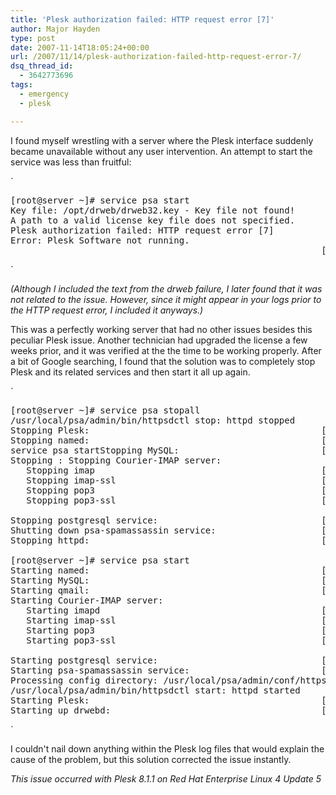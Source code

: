 ```yaml
---
title: 'Plesk authorization failed: HTTP request error [7]'
author: Major Hayden
type: post
date: 2007-11-14T18:05:24+00:00
url: /2007/11/14/plesk-authorization-failed-http-request-error-7/
dsq_thread_id:
  - 3642773696
tags:
  - emergency
  - plesk

---
```

I found myself wrestling with a server where the Plesk interface suddenly became unavailable without any user intervention. An attempt to start the service was less than fruitful:

`</p>
<pre>[root@server ~]# service psa start
Key file: /opt/drweb/drweb32.key - Key file not found!
A path to a valid license key file does not specified.
Plesk authorization failed: HTTP request error [7]
Error: Plesk Software not running.
                                                           [FAILED]</pre>
<p>`

_(Although I included the text from the drweb failure, I later found that it was not related to the issue. However, since it might appear in your logs prior to the HTTP request error, I included it anyways.)_

This was a perfectly working server that had no other issues besides this peculiar Plesk issue. Another technician had upgraded the license a few weeks prior, and it was verified at the the time to be working properly. After a bit of Google searching, I found that the solution was to completely stop Plesk and its related services and then start it all up again.

`</p>
<pre>[root@server ~]# service psa stopall
/usr/local/psa/admin/bin/httpsdctl stop: httpd stopped
Stopping Plesk:                                            [  OK  ]
Stopping named:                                            [  OK  ]
service psa startStopping MySQL:                           [  OK  ]
Stopping : Stopping Courier-IMAP server:
   Stopping imap                                           [  OK  ]
   Stopping imap-ssl                                       [  OK  ]
   Stopping pop3                                           [  OK  ]
   Stopping pop3-ssl                                       [  OK  ]

Stopping postgresql service:                               [  OK  ]
Shutting down psa-spamassassin service:                    [  OK  ]
Stopping httpd:                                            [  OK  ]

[root@server ~]# service psa start
Starting named:                                            [  OK  ]
Starting MySQL:                                            [  OK  ]
Starting qmail:                                            [  OK  ]
Starting Courier-IMAP server:
   Starting imapd                                          [  OK  ]
   Starting imap-ssl                                       [  OK  ]
   Starting pop3                                           [  OK  ]
   Starting pop3-ssl                                       [  OK  ]

Starting postgresql service:                               [  OK  ]
Starting psa-spamassassin service:                         [  OK  ]
Processing config directory: /usr/local/psa/admin/conf/httpsd.*.include
/usr/local/psa/admin/bin/httpsdctl start: httpd started
Starting Plesk:                                            [  OK  ]
Starting up drwebd:                                        [  OK  ]</pre>
<p>`

I couldn't nail down anything within the Plesk log files that would explain the cause of the problem, but this solution corrected the issue instantly.

_This issue occurred with Plesk 8.1.1 on Red Hat Enterprise Linux 4 Update 5_
